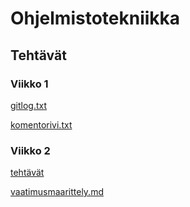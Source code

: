 # Ohjelmistotekniikka

## Tehtävät

### Viikko 1
[gitlog.txt](https://github.com/saanaol/ot-harjoitustyo/blob/main/laskarit/viikko1/gitlog.txt)

[komentorivi.txt](https://github.com/saanaol/ot-harjoitustyo/blob/main/laskarit/viikko1/komentorivi.txt)


### Viikko 2
[tehtävät](https://github.com/saanaol/ot-harjoitustyo/tree/main/laskarit/viikko2)

[vaatimusmaarittely.md](vaatimusmaarittely.md)

